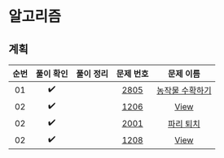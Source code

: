 # 알고리즘

## 계획
|          순번          |        풀이 확인         |         풀이 정리         |        문제 번호         |        문제 이름         |  
| :-----: | :-----: | :-----: | :-----: | :-----: | 
| 01 |  :heavy_check_mark:  |  | <a href="https://swexpertacademy.com/main/code/problem/problemDetail.do?contestProbId=AV7GLXqKAWYDFAXB" target="_blank">2805</a> | <a href="https://swexpertacademy.com/main/code/problem/problemDetail.do?contestProbId=AV7GLXqKAWYDFAXB" target="_blank">농작물 수확하기</a> |   
| 02 |  :heavy_check_mark:  |  | [1206](https://swexpertacademy.com/main/code/problem/problemDetail.do?contestProbId=AV134DPqAA8CFAYh) | [View](https://swexpertacademy.com/main/code/problem/problemDetail.do?contestProbId=AV134DPqAA8CFAYh) |   
| 02 |  :heavy_check_mark:  |  | [2001](https://swexpertacademy.com/main/code/problem/problemDetail.do?contestProbId=AV5PzOCKAigDFAUq) | [파리 퇴치](https://swexpertacademy.com/main/code/problem/problemDetail.do?contestProbId=AV5PzOCKAigDFAUq) |  
| 02 |  :heavy_check_mark:  |  | [1208](https://swexpertacademy.com/main/code/problem/problemDetail.do?contestProbId=AV139KOaABgCFAYh) | [View](https://swexpertacademy.com/main/code/problem/problemDetail.do?contestProbId=AV134DPqAA8CFAYh) |   

